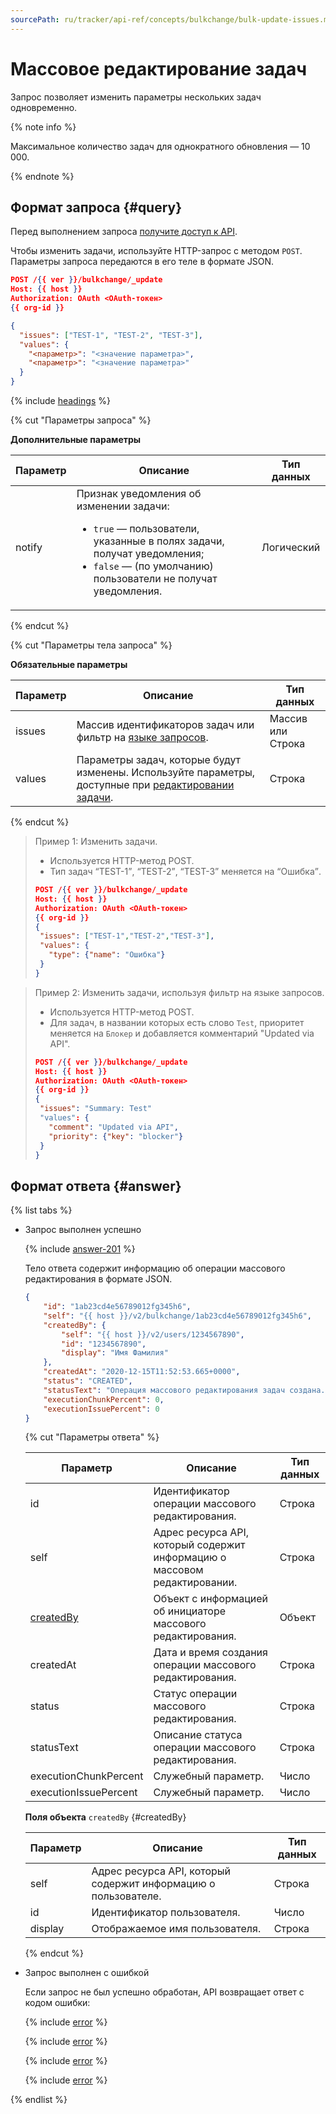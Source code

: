 ```yaml
---
sourcePath: ru/tracker/api-ref/concepts/bulkchange/bulk-update-issues.md
---
```

# Массовое редактирование задач

Запрос позволяет изменить параметры нескольких задач одновременно.

{% note info %}

Максимальное количество задач для однократного обновления — 10 000.

{% endnote %}

## Формат запроса {#query}

Перед выполнением запроса [получите доступ к API](../access.md).

Чтобы изменить задачи, используйте HTTP-запрос с методом `POST`. Параметры запроса передаются в его теле в формате JSON.

```json
POST /{{ ver }}/bulkchange/_update
Host: {{ host }}
Authorization: OAuth <OAuth-токен>
{{ org-id }}

{
  "issues": ["TEST-1", "TEST-2", "TEST-3"],
  "values": {
    "<параметр>": "<значение параметра>",
    "<параметр>": "<значение параметра>"
  }
}
```

{% include [headings](../../../_includes/tracker/api/headings.md) %}

{% cut "Параметры запроса" %}

**Дополнительные параметры**

Параметр | Описание | Тип данных
-------- | -------- | ----------
notify | Признак уведомления об изменении задачи:<ul><li>`true` — пользователи, указанные в полях задачи, получат уведомления;</li><li>`false` — (по умолчанию) пользователи не получат уведомления.</li></ul> | Логический

{% endcut %}

{% cut "Параметры тела запроса" %}

**Обязательные параметры**

Параметр | Описание | Тип данных
-------- | -------- | ----------
issues | Массив идентификаторов задач или фильтр на [языке запросов](../../user/query-filter.md). | Массив или Строка
values | Параметры задач, которые будут изменены. Используйте параметры, доступные при [редактировании задачи](../issues/patch-issue.md#req-get-params). | Строка

{% endcut %}

> Пример 1: Изменить задачи.
>
>- Используется HTTP-метод POST.
>- Тип задач <q>TEST-1</q>, <q>TEST-2</q>, <q>TEST-3</q> меняется на <q>Ошибка</q>.
>
>```json
>POST /{{ ver }}/bulkchange/_update
>Host: {{ host }}
>Authorization: OAuth <OAuth-токен>
>{{ org-id }}
>{
>  "issues": ["TEST-1","TEST-2","TEST-3"],
>  "values": {
>    "type": {"name": "Ошибка"}
>  }
>}
>```

> Пример 2: Изменить задачи, используя фильтр на языке запросов.
>
>- Используется HTTP-метод POST.
>- Для задач, в названии которых есть слово `Test`, приоритет меняется на `Блокер` и добавляется комментарий "Updated via API".
>
>```json
>POST /{{ ver }}/bulkchange/_update
>Host: {{ host }}
>Authorization: OAuth <OAuth-токен>
>{{ org-id }}
>{
>  "issues": "Summary: Test"
>  "values": {
>    "comment": "Updated via API",
>    "priority": {"key": "blocker"}
>  }
>}
>```
## Формат ответа {#answer}

{% list tabs %}

- Запрос выполнен успешно

    {% include [answer-201](../../../_includes/tracker/api/answer-201.md) %}

    Тело ответа содержит информацию об операции массового редактирования в формате JSON.

    ```json
    {
        "id": "1ab23cd4e56789012fg345h6",
        "self": "{{ host }}/v2/bulkchange/1ab23cd4e56789012fg345h6",
        "createdBy": {
            "self": "{{ host }}/v2/users/1234567890",
            "id": "1234567890",
            "display": "Имя Фамилия"
        },
        "createdAt": "2020-12-15T11:52:53.665+0000",
        "status": "CREATED",
        "statusText": "Операция массового редактирования задач создана.",
        "executionChunkPercent": 0,
        "executionIssuePercent": 0
    }
    ```

    {% cut "Параметры ответа" %}

    Параметр | Описание | Тип данных
    -------- | -------- | ----------
    id | Идентификатор операции массового редактирования. | Строка
    self | Адрес ресурса API, который содержит информацию о массовом редактировании. | Строка
    [createdBy](#createdBy) | Объект с информацией об инициаторе массового редактирования. | Объект
    createdAt | Дата и время создания операции массового редактирования. | Строка
    status | Статус операции массового редактирования. | Строка
    statusText | Описание статуса операции массового редактирования. | Строка
    executionChunkPercent | Служебный параметр. | Число
    executionIssuePercent | Служебный параметр. | Число

    **Поля объекта** `createdBy` {#createdBy}

    Параметр | Описание | Тип данных
    -------- | -------- | ----------
    self | Адрес ресурса API, который содержит информацию о пользователе. | Строка
    id | Идентификатор пользователя. | Число
    display | Отображаемое имя пользователя. | Строка

    {% endcut %}

- Запрос выполнен с ошибкой

    Если запрос не был успешно обработан, API возвращает ответ с кодом ошибки:

    {% include [error](../../../_includes/tracker/api/answer-error-400.md) %}

    {% include [error](../../../_includes/tracker/api/answer-error-401.md) %}

    {% include [error](../../../_includes/tracker/api/answer-error-403.md) %}

    {% include [error](../../../_includes/tracker/api/answer-error-422.md) %}

{% endlist %}
